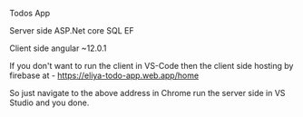 Todos App

Server side ASP.Net core SQL EF

Client side angular ~12.0.1

If you don't want to run the client in VS-Code
then the client side hosting by firebase at -
https://eliya-todo-app.web.app/home

So just navigate to the above address in Chrome
run the server side in VS Studio and you done.


